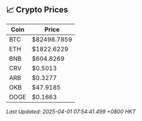 ## 📈 Crypto Prices

| Coin | Price |
| ---- | ----- |
| BTC | $82498.7859 |
| ETH | $1822.6229 |
| BNB | $604.8269 |
| CRV | $0.5013 |
| ARB | $0.3277 |
| OKB | $47.9185 |
| DOGE | $0.1663 |

_Last Updated: 2025-04-01 07:54:41.499 +0800 HKT_
